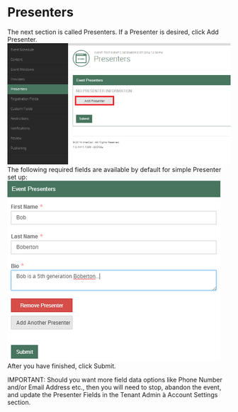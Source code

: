 # Presenters

The next section is called Presenters. If a Presenter is desired, click Add Presenter.
![Create a Presenter](img/p1.png)
The following required fields are available by default for simple Presenter set up:
![Create a Presenter](img/p2.png)
After you have finished, click Submit.

IMPORTANT: Should you want more field data options like Phone Number and/or Email Address etc., then you will need to stop, abandon the event, and update the Presenter Fields in the Tenant Admin à Account Settings section.  
